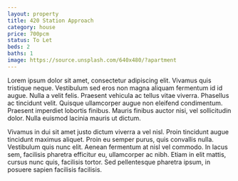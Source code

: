 ```yaml
---
layout: property
title: 420 Station Approach
category: house
price: 700pcm
status: To Let
beds: 2
baths: 1
image: https://source.unsplash.com/640x480/?apartment
---
```



Lorem ipsum dolor sit amet, consectetur adipiscing elit. Vivamus quis tristique neque. Vestibulum sed eros non magna aliquam fermentum id id augue. Nulla a velit felis. Praesent vehicula ac tellus vitae viverra. Phasellus ac tincidunt velit. Quisque ullamcorper augue non eleifend condimentum. Praesent imperdiet lobortis finibus. Mauris finibus auctor nisi, vel sollicitudin dolor. Nulla euismod lacinia mauris ut dictum.

Vivamus in dui sit amet justo dictum viverra a vel nisl. Proin tincidunt augue tincidunt maximus aliquet. Proin eu semper purus, quis convallis nulla. Vestibulum quis nunc elit. Aenean fermentum at nisl vel commodo. In lacus sem, facilisis pharetra efficitur eu, ullamcorper ac nibh. Etiam in elit mattis, cursus nunc quis, facilisis tortor. Sed pellentesque pharetra ipsum, in posuere sapien facilisis facilisis. 